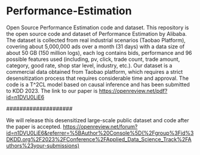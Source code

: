 # Performance-Estimation
Open Source Performance Estimation code and dataset.
This repository is the open source code and dataset of Performance Estimation by Alibaba.
The dataset is collected from real industrial scenarios (Taobao Platform), covering about 5,000,000 ads over a month (31 days) with a data size of about 50 GB (150 million logs), each log contains bids, performance and 96 possible features used (including, pv, click, trade count, trade amount, category, good rate, shop star level, industry, etc.).
Our dataset is a commercial data obtained from Taobao platform, which requires a strict desensitization process that requires considerable time and approval.
The code is a T^2CL model based on causal inference and has been submitted to KDD 2023.
The link to our paper is https://openreview.net/pdf?id=n1DVU0LiE6

####################

We will release this desensitized large-scale public dataset and code after the paper is accepted.
https://openreview.net/forum?id=n1DVU0LiE6&referrer=%5BAuthor%20Console%5D(%2Fgroup%3Fid%3DKDD.org%2F2023%2FConference%2FApplied_Data_Science_Track%2FAuthors%23your-submissions)

